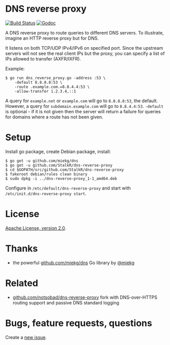 # DNS reverse proxy

[![Build Status][build-img]][build]
[![Godoc][godoc-img]][godoc]

[build]: https://travis-ci.org/StalkR/dns-reverse-proxy
[build-img]: https://api.travis-ci.org/StalkR/dns-reverse-proxy.png?branch=master
[godoc]: https://godoc.org/github.com/StalkR/dns-reverse-proxy
[godoc-img]: https://godoc.org/github.com/StalkR/dns-reverse-proxy?status.png

A DNS reverse proxy to route queries to different DNS servers.
To illustrate, imagine an HTTP reverse proxy but for DNS.

It listens on both TCP/UDP IPv4/IPv6 on specified port.
Since the upstream servers will not see the real client IPs but the proxy,
you can specify a list of IPs allowed to transfer (AXFR/IXFR).

Example:

    $ go run dns_reverse_proxy.go -address :53 \
        -default 8.8.8.8:53 \
        -route .example.com.=8.8.4.4:53 \
        -allow-transfer 1.2.3.4,::1

A query for `example.net` or `example.com` will go to `8.8.8.8:53`, the default.
However, a query for `subdomain.example.com` will go to `8.8.4.4:53`. `-default`
is optional - if it is not given then the server will return a failure for
queries for domains where a route has not been given.

# Setup

Install go package, create Debian package, install:

    $ go get -u github.com/miekg/dns
    $ go get -u github.com/StalkR/dns-reverse-proxy
    $ cd $GOPATH/src/github.com/StalkR/dns-reverse-proxy
    $ fakeroot debian/rules clean binary
    $ sudo dpkg -i ../dns-reverse-proxy_1-1_amd64.deb

Configure in `/etc/default/dns-reverse-proxy` and start with
`/etc/init.d/dns-reverse-proxy start`.

# License

[Apache License, version 2.0](http://www.apache.org/licenses/LICENSE-2.0).

# Thanks

- the powerful [github.com/miekg/dns][miekg/dns] Go library by [@miekg][miekg]

[miekg/dns]: https://github.com/miekg/dns
[miekg]: https://github.com/miekg

# Related

- [github.com/notsobad/dns-reverse-proxy][notsobad] fork with DNS-over-HTTPS
  routing support and passive DNS standard logging

[notsobad]: https://github.com/notsobad/dns-reverse-proxy

# Bugs, feature requests, questions

Create a [new issue][new-issue].

[new-issue]: https://github.com/StalkR/dns-reverse-proxy/issues/new
